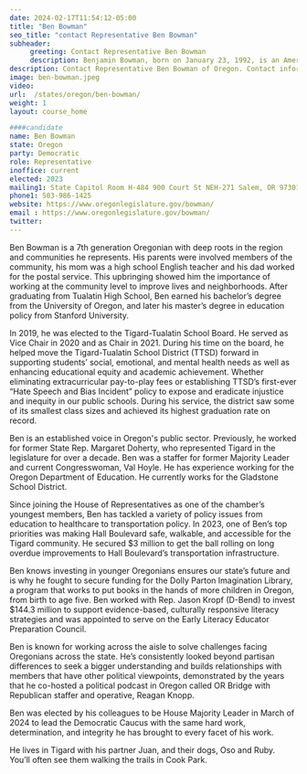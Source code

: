 ```yaml
---
date: 2024-02-17T11:54:12-05:00
title: "Ben Bowman"
seo_title: "contact Representative Ben Bowman"
subheader:
     greeting: Contact Representative Ben Bowman
     description: Benjamin Bowman, born on January 23, 1992, is an American Democratic politician serving in the Oregon House of Representatives, representing District 25. He began his term on January 9, 2023.
description: Contact Representative Ben Bowman of Oregon. Contact information for Ben Bowman includes email address, phone number, and mailing address.
image: ben-bowman.jpeg
video:
url:  /states/oregon/ben-bowman/
weight: 1
layout: course_home

####candidate
name: Ben Bowman
state: Oregon
party: Democratic
role: Representative
inoffice: current
elected: 2023
mailing1: State Capitol Room H-484 900 Court St NEH-271 Salem, OR 97301
phone1: 503-986-1425
website: https://www.oregonlegislature.gov/bowman/
email : https://www.oregonlegislature.gov/bowman/
twitter:
---
```


Ben Bowman is a 7th generation Oregonian with deep roots in the region and communities he represents. His parents were involved members of the community, his mom was a high school English teacher and his dad worked for the postal service. This upbringing showed him the importance of working at the community level to improve lives and neighborhoods. After graduating from Tualatin High School, Ben earned his bachelor’s degree from the University of Oregon, and later his master’s degree in education policy from Stanford University.


In 2019, he was elected to the Tigard-Tualatin School Board. He served as Vice Chair in 2020 and as Chair in 2021. During his time on the board, he helped move the Tigard-Tualatin School District (TTSD) forward in supporting students’ social, emotional, and mental health needs as well as enhancing educational equity and academic achievement. Whether eliminating extracurricular pay-to-play fees or establishing TTSD’s first-ever “Hate Speech and Bias Incident” policy to expose and eradicate injustice and inequity in our public schools. During his service, the district saw some of its smallest class sizes and achieved its highest graduation rate on record.


Ben is an established voice in Oregon's public sector. Previously, he worked for former State Rep. Margaret Doherty, who represented Tigard in the legislature for over a decade. Ben was a staffer for former Majority Leader and current Congresswoman, Val Hoyle. He has experience working for the Oregon Department of Education. He currently works for the Gladstone School District.

Since joining the House of Representatives as one of the chamber’s youngest members, Ben has tackled a variety of policy issues from education to healthcare to transportation policy. In 2023, one of Ben’s top priorities was making Hall Boulevard safe, walkable, and accessible for the Tigard community. He secured $3 million to get the ball rolling on long overdue improvements to Hall Boulevard’s transportation infrastructure.

Ben knows investing in younger Oregonians ensures our state’s future and is why he fought to secure funding for the Dolly Parton Imagination Library, a program that works to put books in the hands of more children in Oregon, from birth to age five. Ben worked with Rep. Jason Kropf (D-Bend) to invest $144.3 million to support evidence-based, culturally responsive literacy strategies and was appointed to serve on the Early Literacy Educator Preparation Council.

Ben is known for working across the aisle to solve challenges facing Oregonians across the state. He’s consistently looked beyond partisan differences to seek a bigger understanding and builds relationships with members that have other political viewpoints, demonstrated by the years that he co-hosted a political podcast in Oregon called OR Bridge with Republican staffer and operative, Reagan Knopp.

Ben was elected by his colleagues to be House Majority Leader in March of 2024 to lead the Democratic Caucus with the same hard work, determination, and integrity he has brought to every facet of his work.

He lives in Tigard with his partner Juan, and their dogs, Oso and Ruby. You’ll often see them walking the trails in Cook Park.​​​
